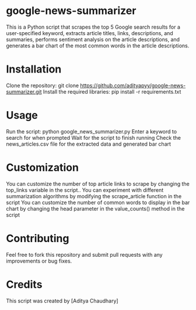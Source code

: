 # google-news-summarizer



This is a Python script that scrapes the top 5 Google search results for a user-specified keyword, extracts article titles, links, descriptions, and summaries, performs sentiment analysis on the article descriptions, and generates a bar chart of the most common words in the article descriptions.

# Installation

Clone the repository: git clone https://github.com/adityapyy/google-news-summarizer.git
Install the required libraries: pip install -r requirements.txt

# Usage
Run the script: python google_news_summarizer.py
Enter a keyword to search for when prompted
Wait for the script to finish running
Check the news_articles.csv file for the extracted data and generated bar chart
# Customization
You can customize the number of top article links to scrape by changing the top_links variable in the script..
You can experiment with different summarization algorithms by modifying the scrape_article function in the script
You can customize the number of common words to display in the bar chart by changing the head parameter in the value_counts() method in the script
# Contributing
Feel free to fork this repository and submit pull requests with any improvements or bug fixes.

# Credits
This script was created by [Aditya Chaudhary]
